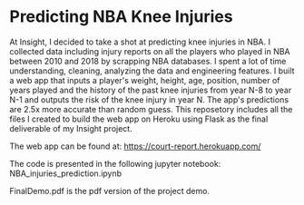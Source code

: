 # Predicting NBA Knee Injuries 

At Insight, I decided to take a shot at predicting knee injuries in NBA. I collected data including injury reports on all the players who played in NBA between 2010 and 2018 by scrapping NBA databases. I spent a lot of time understanding, cleaning, analyzing the data and engineering features. I built a web app that inputs a player's weight, height, age, position, number of years played and the history of the past knee injuries from year N-8 to year N-1 and outputs the risk of the knee injury in year N. The app's predictions are 2.5x more accurate than random guess. This reposetory includes all the files I created to build the web app on Heroku using Flask as the final deliverable of my Insight project.

The web app can be found at: https://court-report.herokuapp.com/

The code is presented in the following jupyter notebook: NBA_injuries_prediction.ipynb 

FinalDemo.pdf is the pdf version of the project demo.  
